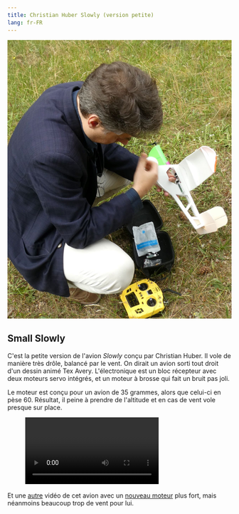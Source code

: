 ```yaml
---
title: Christian Huber Slowly (version petite)
lang: fr-FR
---
```


![](small_slowly.JPG)

## Small Slowly

C'est la petite version de l'avion *Slowly* conçu par Christian Huber. Il vole de manière très drôle, balancé par le vent. On dirait un avion sorti tout droit d'un dessin animé Tex Avery.  L'électronique est un bloc récepteur avec deux moteurs servo intégrés, et un moteur à brosse qui fait un bruit pas joli.

Le moteur est conçu pour un avion de 35 grammes, alors que celui-ci en pèse 60.  Résultat, il peine à prendre de l'altitude et en cas de vent vole presque sur place.

<figure class="video_container">
  <video controls="true" allowfullscreen="true">
    <source src="small_slowly.mp4" type="video/mp4">
    <source src="small_slowly.ogv" type="video/ogv">
    <source src="small_slowly.webm" type="video/webm">
  </video>


</figure>

Et une [autre](https://photos.app.goo.gl/fWRerusQgjrGRbts9) vidéo de cet avion avec un [nouveau moteur](https://fr.aliexpress.com/item/32790519063.html) plus fort, mais néanmoins beaucoup trop de vent pour lui.
